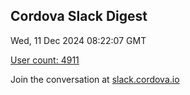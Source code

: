 ## Cordova Slack Digest
Wed, 11 Dec 2024 08:22:07 GMT

[User count: 4911](https://cordova.slack.com/)


Join the conversation at [slack.cordova.io](http://slack.cordova.io/)

